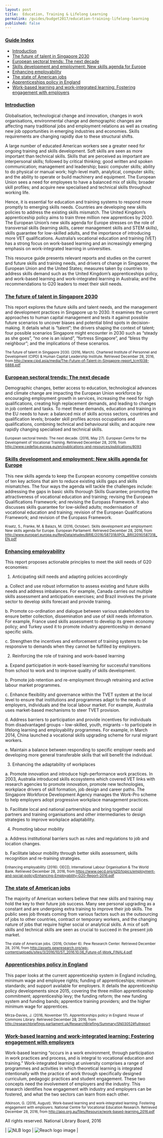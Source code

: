 ```yaml
---
layout: post
title:  Education, Training & Lifelong Learning
permalink: /guides/budget2017/education-training-lifelong-learning
published: false
---
```


### <u>Guide Index</u>

* [Introduction](#introduction)
* [The future of talent in Singapore 2030](#the-future-of-talent-in-singapore-2030)
* [European sectoral trends: The next decade](#european-sectoral-trends-the-next-decade)
* [Skills development and employment: New skills agenda for Europe](#skills-development-and-employment-new-skills-agenda-for-europe)
* [Enhancing employability](#enhancing-employability)
* [The state of American jobs](#the-state-of-american-jobs)
* [Apprenticeships policy in England](#apprenticeships-policy-in-england)
* [Work-based learning and work-integrated learning: Fostering engagement with employers](#work--based-learning-and-work--integrated-learning-fostering-engagement-with-employers)

### <u>Introduction</u>

Globalisation, technological change and innovation, changes in work organisations, environmental change and demographic changes are affecting many traditional jobs and employment relations as well as creating new job opportunities in emerging industries and economies. Skills requirements are changing rapidly due to these structural shifts.

A large number of educated American workers see a greater need for ongoing training and skills development. Soft skills are seen as more important than technical skills. Skills that are perceived as important are interpersonal skills; followed by critical thinking; good written and spoken communication; management and leadership; basic computer skills; ability to do physical or manual work; high-level math, analytical, computer skills; and the ability to operate or build machinery and equipment. The European Union sees a need for employees to have a balanced mix of skills; broader skill profiles; and acquire new specialised and technical skills throughout working life.

Hence, it is essential for education and training systems to respond more promptly to emerging skills needs. Countries are developing new skills policies to address the existing skills mismatch. The United Kingdom’s apprenticeship policy aims to train three million new apprentices by 2020. The European Union’s new skills agenda for Europe stresses on the role of transversal skills (learning skills, career management skills and STEM skills), skills guarantee for low-skilled adults, and the importance of introducing more VET qualifications. Australia’s vocational education and training (VET) has a strong focus on work-based learning and an increasingly emerging emphasis on work-integrated learning in universities.

This resource guide presents relevant reports and studies on the current and future skills and training needs, and drivers of change in Singapore, the European Union and the United States; measures taken by countries to address skills demand such as the United Kingdom’s apprenticeships policy, and work-based learning and work-integrated learning in Australia; and the recommendations to G20 leaders to meet their skill needs.

 

### <u>The future of talent in Singapore 2030</u>

This report explores the future skills and talent needs, and the management and development practices in Singapore up to 2030. It examines the current approaches to human capital management and tests it against possible future scenarios to uncover biases and potential blind spots in decision-making. It details what is “talent”; the drivers shaping the context of talent; four possible scenarios Singapore might encounter in 2030 such as “steady as she goes”, “no one is an island”, “fortress Singapore”, and “bless thy neighbour”; and the implications of these scenarios.

<small>The future of talent in Singapore 2030. (2016, March). Chartered Institute of Personnel and Development (CIPD) & Human Capital Leadership Institute. Retrieved December 28, 2016, from
http://www.cipd.asia/media/The-Future-of-Talent-in-Singapore-report_tcm1038-6888.pdf</small>


### <u>European sectoral trends: The next decade</u>

Demographic changes, better access to education, technological advances and climate change are impacting the European Union workforce by encouraging employment growth in services, increasing the need for high qualifications, creating high replacement demands, and leading to changes in job content and tasks. To meet these demands, education and training in the EU needs to have: a balanced mix of skills across sectors, countries and qualification levels; broader skill profiles across occupations and qualifications, combining technical and behavioural skills; and acquire new rapidly changing specialised and technical skills.

<small>European sectoral trends: The next decade. (2016, May 27). European Centre for the Development of Vocational Training. Retrieved December 28, 2016, from
http://www.cedefop.europa.eu/en/publications-and-resources/publications/8093</small>


### <u>Skills development and employment: New skills agenda for Europe</u>

This new skills agenda to keep the European economy competitive consists of ten key actions that aim to reduce existing skills gaps and skills mismatches. The four ways the agenda will tackle the challenges include: addressing the gaps in basic skills thorough Skills Guarantee; promoting the attractiveness of vocational education and training; revising the European Qualifications Framework; and revising the Europass Framework. It also discusses skills guarantee for low-skilled adults; modernisation of vocational education and training; revision of the European Qualifications Framework; and revision of the Europass Framework.

<small>Kraatz, S., Franke, M. & Balazs, M. (2016, October). Skills development and employment: New skills agenda for Europe. European Parliament. Retrieved December 28, 2016, from
http://www.europarl.europa.eu/RegData/etudes/BRIE/2016/587318/IPOL_BRI(2016)587318_EN.pdf</small>


### <u>Enhancing employability</u>

This report proposes actionable principles to meet the skill needs of G20 economies:

1. Anticipating skill needs and adapting policies accordingly

a. Collect and use robust information to assess existing and future skills needs and address imbalances. For example, Canada carries out multiple skills assessment and anticipation exercises; and Brazil involves the private sector to develop skills forecast and provide training.

b. Promote co-ordination and dialogue between various stakeholders to ensure better collection, dissemination and use of skill needs information. For example, France used skills assessment to develop its green economy policy; and Turkey used it to promote industry apprenticeship in demand specific skills.

c. Strengthen the incentives and enforcement of training systems to be responsive to demands when they cannot be fulfilled by employers.

2. Reinforcing the role of training and work-based learning

a. Expand participation in work-based learning for successful transitions from school to work and to improve quality of skills development.

b. Promote job retention and re-employment through retraining and active labour market programmes.

c. Enhance flexibility and governance within the TVET system at the local level to ensure that institutions and programmes adapt to the needs of employers, individuals and the local labour market. For example, Australia uses market-based mechanisms to steer TVET provision.

d. Address barriers to participation and provide incentives for individuals from disadvantaged groups – low-skilled, youth, migrants – to participate in lifelong learning and employability programmes. For example, in March 2014, China launched a vocational skills upgrading scheme for rural migrant workers.

e. Maintain a balance between responding to specific employer needs and developing more general transferable skills that will benefit the individual.

3. Enhancing the adaptability of workplaces

a. Promote innovation and introduce high-performance work practices. In 2003, Australia introduced skills ecosystems which covered VET links with research agencies to promote innovation, promote new technologies, workplace drivers of skill formation, job design and career paths. The Singapore Workforce Development Agency manages the Work-Pro scheme to help employers adopt progressive workplace management practices.

b. Facilitate local and national partnerships and bring together social partners and training organisations and other intermediaries to design strategies to improve workplace adaptability.

4. Promoting labour mobility

a. Address institutional barriers such as rules and regulations to job and location changes.

b. Facilitate labour mobility through better skills assessment, skills recognition and re-training strategies.

<small>Enhancing employability (2016). OECD, International Labour Organisation & The World Bank. Retrieved December 28, 2016, from https://www.oecd.org/g20/topics/employment-and-social-policy/Enhancing-Employability-G20-Report-2016.pdf</small>


### <u>The state of American jobs</u>

The majority of American workers believe that new skills and training may hold the key to their future job success. Many see personal upgrading as a constant and are undergoing extra training to improve their job skills. The public sees job threats coming from various factors such as the outsourcing of jobs to other countries, contract or temporary workers, and the changing nature of jobs that require higher social or analytical skills. A mix of soft skills and technical skills are seen as crucial to succeed in the present job market.

<small>The state of American jobs. (2016, October 6). Pew Research Center. Retrieved December 28, 2016, from
http://assets.pewresearch.org/wp-content/uploads/sites/3/2016/10/ST_2016.10.06_Future-of-Work_FINAL4.pdf</small>


### <u>Apprenticeships policy in England</u>

This paper looks at the current apprenticeship system in England including, minimum wage and employee rights; funding of apprenticeships; minimum standards; and support available for employers. It details the apprenticeship policy developments since 2015, covering the three million apprenticeship commitment; apprenticeship levy; the funding reform; the new funding system and funding bands; apprentice training providers; and the higher minimum wage for apprentices.

<small>Mirza-Davies, J. (2016, November 17). Apprenticeships policy in England. House of Commons Library. Retrieved December 28, 2016, from
http://researchbriefings.parliament.uk/ResearchBriefing/Summary/SN03052#fullreport</small>


### <u>Work-based learning and work-integrated learning: Fostering engagement with employers</u>

Work-based learning “occurs in a work environment, through participation in work practices and process, and is integral to vocational education and training.” Work-integrated learning at university comprises a range of programmes and activities in which theoretical learning is integrated intentionally with the practice of work through specifically designed curriculum, pedagogic practices and student engagement. These two concepts need the involvement of employers and the industry. This research identifies how engagement with industry and employers can be fostered, and what the two sectors can learn from each other.

<small>Atkinson, G. (2016, August). Work-based learning and work-integrated learning: Fostering engagement with employers. National Centre for Vocational Education Research. Retrieved December 28, 2016, from
http://apo.org.au/files/Resource/work-based-learning_2016.pdf</small>


All rights reserved. National Library Board, 2016

| ![NLB logo](/images/guides/budget2017/NLB-Logo.jpg) | ![Reach logo image](/images/guides/budget2017/Reach-Logo.jpg) |
